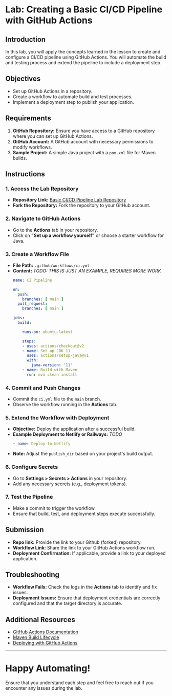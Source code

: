 # Lab: Creating a Basic CI/CD Pipeline with GitHub Actions

## Introduction
In this lab, you will apply the concepts learned in the lesson to create and configure a CI/CD pipeline using GitHub Actions. You will automate the build and testing process and extend the pipeline to include a deployment step.

## Objectives
- Set up GitHub Actions in a repository.
- Create a workflow to automate build and test processes.
- Implement a deployment step to publish your application.

## Requirements
1. **GitHub Repository:** Ensure you have access to a GitHub repository where you can set up GitHub Actions.
2. **GitHub Account:** A GitHub account with necessary permissions to modify workflows.
3. **Sample Project:** A simple Java project with a `pom.xml` file for Maven builds.

## Instructions

### 1. Access the Lab Repository
- **Repository Link:** [Basic CI/CD Pipeline Lab Repository](https://github.com/yourusername/basic-ci-cd-lab)
- **Fork the Repository:** Fork the repository to your GitHub account.

### 2. Navigate to GitHub Actions
- Go to the **Actions** tab in your repository.
- Click on **"Set up a workflow yourself"** or choose a starter workflow for Java.

### 3. Create a Workflow File
- **File Path:** `.github/workflows/ci.yml`
- **Content:** *TODO: THIS IS JUST AN EXAMPLE, REQUIRES MORE WORK*
    ```yaml
    name: CI Pipeline

    on:
      push:
        branches: [ main ]
      pull_request:
        branches: [ main ]

    jobs:
      build:

        runs-on: ubuntu-latest

        steps:
        - uses: actions/checkout@v2
        - name: Set up JDK 11
          uses: actions/setup-java@v1
          with:
            java-version: '11'
        - name: Build with Maven
          run: mvn clean install
    ```

### 4. Commit and Push Changes
- Commit the `ci.yml` file to the `main` branch.
- Observe the workflow running in the **Actions** tab.

### 5. Extend the Workflow with Deployment
- **Objective:** Deploy the application after a successful build.
- **Example Deployment to Netlify or Railways:**
    *TODO*
    ```yaml
    - name: Deploy to Netlify
    ```
- **Note:** Adjust the `publish_dir` based on your project's build output.

### 6. Configure Secrets
- Go to **Settings > Secrets > Actions** in your repository.
- Add any necessary secrets (e.g., deployment tokens).

### 7. Test the Pipeline
- Make a commit to trigger the workflow.
- Ensure that build, test, and deployment steps execute successfully.

## Submission
- **Repo link:** Provide the link to your Github (forked) repository.
- **Workflow Link:** Share the link to your GitHub Actions workflow run.
- **Deployment Confirmation:** If applicable, provide a link to your deployed application.

## Troubleshooting
- **Workflow Fails:** Check the logs in the **Actions** tab to identify and fix issues.
- **Deployment Issues:** Ensure that deployment credentials are correctly configured and that the target directory is accurate.

## Additional Resources
- [GitHub Actions Documentation](https://docs.github.com/en/actions)
- [Maven Build Lifecycle](https://maven.apache.org/guides/introduction/introduction-to-the-lifecycle.html)
- [Deploying with GitHub Actions](https://docs.github.com/en/actions/deployment)

---

# Happy Automating!

Ensure that you understand each step and feel free to reach out if you encounter any issues during the lab. 